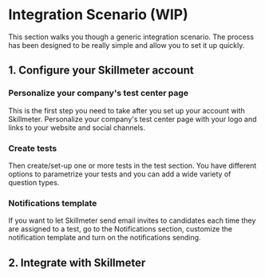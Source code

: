 # Integration Scenario (WIP)

This section walks you though a generic integration scenario.
The process has been designed to be really simple and allow you to set it up quickly.  

## 1. Configure your Skillmeter account
### Personalize your company's test center page
This is the first step you need to take after you set up your account with Skillmeter.   Personalize your company's test center page with your logo and links to your website and social channels.

### Create tests
Then create/set-up one or more tests in the test section.  You have different options to parametrize your tests and you can add a wide variety of question types.

### Notifications template
If you want to let Skillmeter send email invites to  candidates each time they are assigned to a test, go to the Notifications section, customize the notification template and turn on the notifications sending.

## 2. Integrate with Skillmeter


